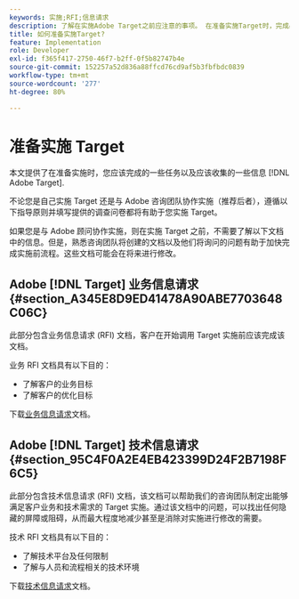 ```yaml
---
keywords: 实施;RFI;信息请求
description: 了解在实施Adobe Target之前应注意的事项。 在准备实施Target时，完成必要任务并收集信息。
title: 如何准备实施Target?
feature: Implementation
role: Developer
exl-id: f365f417-2750-46f7-b2ff-0f5b82747b4e
source-git-commit: 152257a52d836a88ffcd76cd9af5b3fbfbdc0839
workflow-type: tm+mt
source-wordcount: '277'
ht-degree: 80%

---
```


# 准备实施 Target

本文提供了在准备实施时，您应该完成的一些任务以及应该收集的一些信息 [!DNL Adobe Target].

不论您是自己实施 Target 还是与 Adobe 咨询团队协作实施（推荐后者），遵循以下指导原则并填写提供的调查问卷都将有助于您实施 Target。

如果您是与 Adobe 顾问协作实施，则在实施 Target 之前，不需要了解以下文档中的信息。但是，熟悉咨询团队将创建的文档以及他们将询问的问题有助于加快完成实施前流程。这些文档可能会在将来进行修改。

## Adobe [!DNL Target] 业务信息请求 {#section_A345E8D9ED41478A90ABE7703648C06C}

此部分包含业务信息请求 (RFI) 文档，客户在开始调用 Target 实施前应该完成该文档。

业务 RFI 文档具有以下目的：

* 了解客户的业务目标
* 了解客户的优化目标

下载[业务信息请求](/help/main/assets/business-rfi.docx)文档。

## Adobe [!DNL Target] 技术信息请求 {#section_95C4F0A2E4EB423399D24F2B7198F6C5}

此部分包含技术信息请求 (RFI) 文档，该文档可以帮助我们的咨询团队制定出能够满足客户业务和技术需求的 Target 实施。通过该文档中的问题，可以找出任何隐藏的屏障或阻碍，从而最大程度地减少甚至是消除对实施进行修改的需要。

技术 RFI 文档具有以下目的：

* 了解技术平台及任何限制
* 了解与人员和流程相关的技术环境

下载[技术信息请求](/help/main/assets/technical-rfi.docx)文档。
